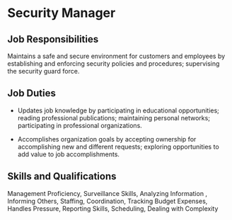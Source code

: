 # Security Manager

## Job Responsibilities

Maintains a safe and secure environment for customers and employees by establishing and enforcing security policies and procedures; supervising the security guard force.

## Job Duties

* Updates job knowledge by participating in educational opportunities; reading professional publications; maintaining personal networks; participating in professional organizations.

* Accomplishes organization goals by accepting ownership for accomplishing new and different requests; exploring opportunities to add value to job accomplishments.

## Skills and Qualifications

Management Proficiency, Surveillance Skills, Analyzing Information , Informing Others, Staffing, Coordination, Tracking Budget Expenses, Handles Pressure, Reporting Skills, Scheduling, Dealing with Complexity


